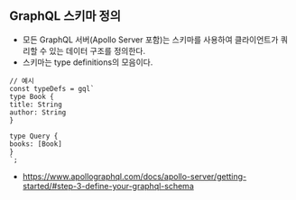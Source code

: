 ## GraphQL 스키마 정의
- 모든 GraphQL 서버(Apollo Server 포함)는 스키마를 사용하여 클라이언트가 쿼리할 수 있는 데이터 구조를 정의한다.
- 스키마는 type definitions의 모음이다.
```
// 예시
const typeDefs = gql`
type Book {
title: String
author: String
}

type Query {
books: [Book]
}
`;
```
- https://www.apollographql.com/docs/apollo-server/getting-started/#step-3-define-your-graphql-schema
